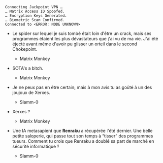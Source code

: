     Connecting Jackpoint VPN …
    … Matrix Access ID Spoofed.
    … Encryption Keys Generated.
    … Biometric Scan Confirmed.
    Connected to <ERROR: NODE UNKNOWN>

* Le spider sur lequel je suis tombé était loin d'être un crack, mais ses programmes étaient les plus dévastateurs que j'ai vu de ma vie. J'ai été éjecté avant même d'avoir pu glisser un orteil dans le second Chokepoint.
    * Matrix Monkey

* SOTA's a bitch.
    * Matrix Monkey

* Je ne peux pas en être certain, mais à mon avis tu as goûté à un des joujoux de Xerxes. 
    * Slamm-0

* Xerxes ?
    * Matrix Monkey

* Une IA metasapient que **Renraku** a récupérée l'été dernier. Une belle petite saloperie, qui passe tout son temps à “tisser” des programmes tueurs. Comment tu crois que Renraku a doublé sa part de marché en sécurité informatique ?
    * Slamm-0
